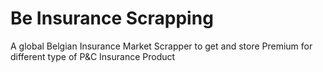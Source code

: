 # Be Insurance Scrapping
A global Belgian Insurance Market Scrapper to get and store Premium for different type of P&amp;C Insurance Product
